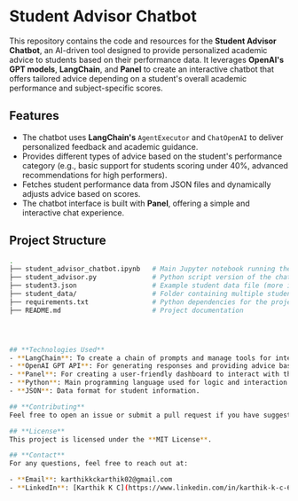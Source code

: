 # **Student Advisor Chatbot**

This repository contains the code and resources for the **Student Advisor Chatbot**, an AI-driven tool designed to provide personalized academic advice to students based on their performance data. It leverages **OpenAI's GPT models**, **LangChain**, and **Panel** to create an interactive chatbot that offers tailored advice depending on a student's overall academic performance and subject-specific scores.

## **Features**
- The chatbot uses **LangChain's** `AgentExecutor` and `ChatOpenAI` to deliver personalized feedback and academic guidance.
- Provides different types of advice based on the student's performance category (e.g., basic support for students scoring under 40%, advanced recommendations for high performers).
- Fetches student performance data from JSON files and dynamically adjusts advice based on scores.
- The chatbot interface is built with **Panel**, offering a simple and interactive chat experience.

## **Project Structure**
```bash
.
├── student_advisor_chatbot.ipynb   # Main Jupyter notebook running the chatbot
├── student_advisor.py              # Python script version of the chatbot
├── student3.json                   # Example student data file (more in the same format)
├── student_data/                   # Folder containing multiple student JSON data files
├── requirements.txt                # Python dependencies for the project
├── README.md                       # Project documentation




## **Technologies Used**
- **LangChain**: To create a chain of prompts and manage tools for interacting with the student data.
- **OpenAI GPT API**: For generating responses and providing advice based on student performance.
- **Panel**: For creating a user-friendly dashboard to interact with the chatbot.
- **Python**: Main programming language used for logic and interaction.
- **JSON**: Data format for student information.

## **Contributing**
Feel free to open an issue or submit a pull request if you have suggestions or improvements for this project.

## **License**
This project is licensed under the **MIT License**.

## **Contact**
For any questions, feel free to reach out at:

- **Email**: karthikkckarthik02@gmail.com
- **LinkedIn**: [Karthik K C](https://www.linkedin.com/in/karthik-k-c-695540209/)

